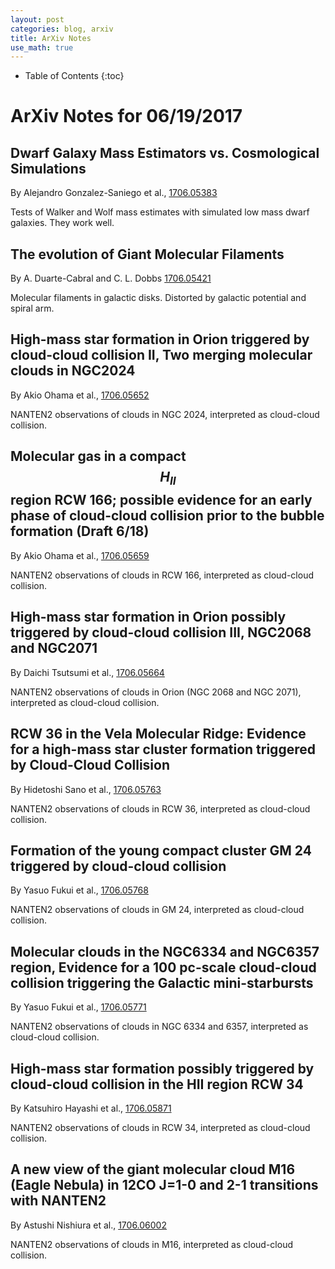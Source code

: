 ```yaml
---
layout: post
categories: blog, arxiv
title: ArXiv Notes
use_math: true
---
```


* Table of Contents
{:toc}


# ArXiv Notes for 06/19/2017

## Dwarf Galaxy Mass Estimators vs. Cosmological Simulations

By Alejandro Gonzalez-Saniego et al., [1706.05383](https://arxiv.org/abs/1706.05383)

Tests of Walker and Wolf mass estimates with simulated low mass dwarf galaxies.  They work well.


## The evolution of Giant Molecular Filaments

By A. Duarte-Cabral and C. L. Dobbs [1706.05421](https://arxiv.org/abs/1706.05421)

Molecular filaments in galactic disks. Distorted by galactic potential and spiral arm.


## High-mass star formation in Orion triggered by cloud-cloud collision II, Two merging molecular clouds in NGC2024

By Akio Ohama et al., [1706.05652](https://arxiv.org/abs/1706.05652)

NANTEN2 observations of clouds in NGC 2024, interpreted as cloud-cloud collision.

## Molecular gas in a compact $$ H_{II} $$ region RCW 166; possible evidence for an early phase of cloud-cloud collision prior to the bubble formation (Draft 6/18)

By Akio Ohama et al., [1706.05659](https://arxiv.org/abs/1706.05659)

NANTEN2 observations of clouds in RCW 166, interpreted as cloud-cloud collision.


## High-mass star formation in Orion possibly triggered by cloud-cloud collision III, NGC2068 and NGC2071

By Daichi Tsutsumi et al., [1706.05664](https://arxiv.org/abs/1706.05664)

NANTEN2 observations of clouds in Orion (NGC 2068 and NGC 2071), interpreted as cloud-cloud collision.

## RCW 36 in the Vela Molecular Ridge: Evidence for a high-mass star cluster formation triggered by Cloud-Cloud Collision

By Hidetoshi Sano et al., [1706.05763](https://arxiv.org/abs/1706.05763)

NANTEN2 observations of clouds in RCW 36, interpreted as cloud-cloud collision.


## Formation of the young compact cluster GM 24 triggered by cloud-cloud collision

By Yasuo Fukui et al., [1706.05768](https://arxiv.org/abs/1706.05768)

NANTEN2 observations of clouds in GM 24, interpreted as cloud-cloud collision.

## Molecular clouds in the NGC6334 and NGC6357 region, Evidence for a 100 pc-scale cloud-cloud collision triggering the Galactic mini-starbursts

By Yasuo Fukui et al., [1706.05771](https://arxiv.org/abs/1706.05771)

NANTEN2 observations of clouds in NGC 6334 and 6357, interpreted as cloud-cloud collision.

## High-mass star formation possibly triggered by cloud-cloud collision in the HII region RCW 34

By Katsuhiro Hayashi et al., [1706.05871](https://arxiv.org/abs/1706.05871)

NANTEN2 observations of clouds in RCW 34, interpreted as cloud-cloud collision.

## A new view of the giant molecular cloud M16 (Eagle Nebula) in 12CO J=1-0 and 2-1 transitions with NANTEN2

By Astushi Nishiura et al., [1706.06002](https://arxiv.org/abs/1706.06002)

NANTEN2 observations of clouds in M16, interpreted as cloud-cloud collision.


